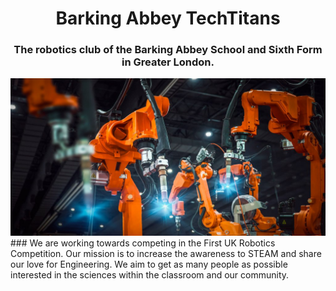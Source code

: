 <h1 align="center">Barking Abbey TechTitans</h1>
<h3 align="center">The robotics club of the Barking Abbey School and Sixth Form in Greater London.</h3>
<img src="./images/Robotics.jpeg">
### We are working towards competing in the First UK Robotics Competition. Our mission is to increase the awareness to STEAM and share our love for Engineering. We aim to get as many people as possible interested in the sciences within the classroom and our community.
